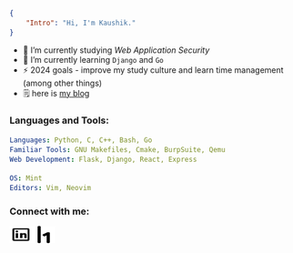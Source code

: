 ```json
{
    "Intro": "Hi, I'm Kaushik."
}

```

- 🔭 I’m currently studying *Web Application Security*
- 🌱 I’m currently learning `Django` and `Go`
- ⚡ 2024 goals - improve my study culture and learn time management (among other things)
- 🗒️ here is [my blog](https://snowkluster.github.io/)


### Languages and Tools:
```yaml
Languages: Python, C, C++, Bash, Go
Familiar Tools: GNU Makefiles, Cmake, BurpSuite, Qemu
Web Development: Flask, Django, React, Express
  
OS: Mint
Editors: Vim, Neovim
```



<h3 align="left">Connect with me:</h3>
<p align="left">
<a href="https://linkedin.com/in/rohan-kaushik1" target="blank"><img align="center" src="linkedin.svg" alt="rohan-kaushik-a92907232" height="30" width="40" /></a><a href="https://hackerone.com/xero02?type=user" target="blank"><img align="center" src="hackerone.svg" alt="rohankaushik1" height="30" width="40" /></a>
</p>

<!---
snow-kluster/snow-kluster is a ✨ special ✨ repository because its `README.md` (this file) appears on your GitHub profile.
You can click the Preview link to take a look at your changes.
--->
